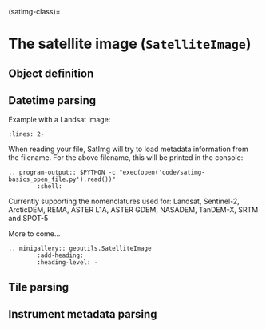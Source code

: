 (satimg-class)=

# The satellite image (`SatelliteImage`)

## Object definition

## Datetime parsing

Example with a Landsat image:

```{literalinclude} code/satimg-basics_open_file.py
:lines: 2-
```

When reading your file, SatImg will try to load metadata information from the filename.
For the above filename, this will be printed in the console:

```{eval-rst}
.. program-output:: $PYTHON -c "exec(open('code/satimg-basics_open_file.py').read())"
        :shell:
```

Currently supporting the nomenclatures used for: Landsat, Sentinel-2, ArcticDEM, REMA, ASTER L1A, ASTER GDEM, NASADEM, TanDEM-X, SRTM and SPOT-5

More to come...

```{eval-rst}
.. minigallery:: geoutils.SatelliteImage
        :add-heading:
        :heading-level: -
```

## Tile parsing

## Instrument metadata parsing
